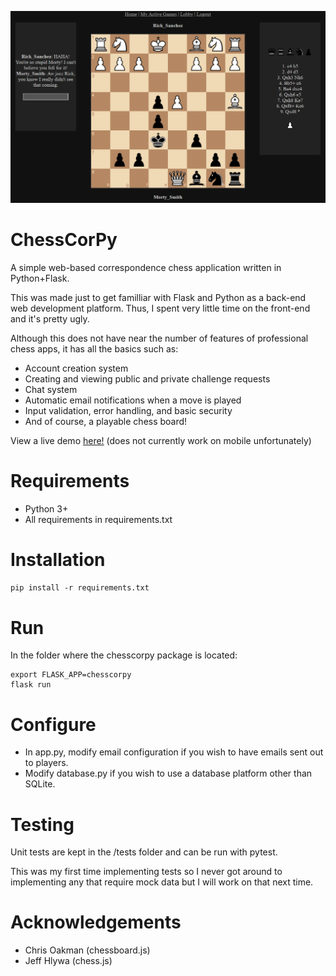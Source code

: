 ![Image of ChessCorPy](https://raw.githubusercontent.com/kurtjd/chesscorpy/master/chesscorpy/static/img/screenshot.png)

ChessCorPy
====================
A simple web-based correspondence chess application written in Python+Flask.

This was made just to get familliar with Flask and Python as a back-end web development platform. 
Thus, I spent very little time on the front-end and it's pretty ugly.

Although this does not have near the number of features of professional chess apps, it has all the basics such as:

* Account creation system
* Creating and viewing public and private challenge requests
* Chat system
* Automatic email notifications when a move is played
* Input validation, error handling, and basic security
* And of course, a playable chess board!

View a live demo [here!](https://chesscorpy.herokuapp.com/) (does not currently work on mobile unfortunately)

Requirements
============
* Python 3+
* All requirements in requirements.txt

Installation
============
```pip install -r requirements.txt```

Run
===
In the folder where the chesscorpy package is located:

```
export FLASK_APP=chesscorpy
flask run
```

Configure
=========
* In app.py, modify email configuration if you wish to have emails sent out to players.
* Modify database.py if you wish to use a database platform other than SQLite.

Testing
=======
Unit tests are kept in the /tests folder and can be run with pytest.

This was my first time implementing tests so I never got around to implementing
any that require mock data but I will work on that next time.

Acknowledgements
================
* Chris Oakman (chessboard.js)
* Jeff Hlywa (chess.js)
